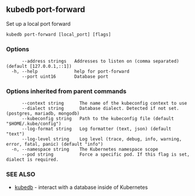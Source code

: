 ## kubedb port-forward

Set up a local port forward

```
kubedb port-forward [local_port] [flags]
```

### Options

```
      --address strings   Addresses to listen on (comma separated) (default [127.0.0.1,::1])
  -h, --help              help for port-forward
      --port uint16       Database port
```

### Options inherited from parent commands

```
      --context string      The name of the kubeconfig context to use
      --dialect string      Database dialect. Detected if not set. (postgres, mariadb, mongodb)
      --kubeconfig string   Path to the kubeconfig file (default "$HOME/.kube/config")
      --log-format string   Log formatter (text, json) (default "text")
      --log-level string    Log level (trace, debug, info, warning, error, fatal, panic) (default "info")
  -n, --namespace string    The Kubernetes namespace scope
      --pod string          Force a specific pod. If this flag is set, dialect is required.
```

### SEE ALSO

* [kubedb](kubedb.md)	 - interact with a database inside of Kubernetes

